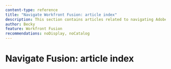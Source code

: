 ```yaml
---
content-type: reference
title: "Navigate Workfront Fusion: article index"
description: This section contains articles related to navigating Adobe Workfront Fusion.
author: Becky
feature: Workfront Fusion
recommendations: noDisplay, noCatalog
---
```


# Navigate Fusion: article index
